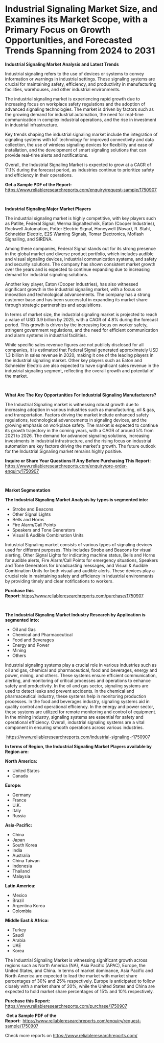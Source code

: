 <p><h1>Industrial Signaling Market Size, and Examines its Market Scope, with a Primary Focus on Growth Opportunities, and Forecasted Trends Spanning from 2024 to 2031</h1></p><p><strong>Industrial Signaling Market Analysis and Latest Trends</strong></p>
<p><p>Industrial signaling refers to the use of devices or systems to convey information or warnings in industrial settings. These signaling systems are crucial for maintaining safety, efficiency, and productivity in manufacturing facilities, warehouses, and other industrial environments.</p><p>The industrial signaling market is experiencing rapid growth due to increasing focus on workplace safety regulations and the adoption of advanced signaling technologies. The market is driven by factors such as the growing demand for industrial automation, the need for real-time communication in complex industrial operations, and the rise in investment in industrial infrastructure.</p><p>Key trends shaping the industrial signaling market include the integration of signaling systems with IoT technology for improved connectivity and data collection, the use of wireless signaling devices for flexibility and ease of installation, and the development of smart signaling solutions that can provide real-time alerts and notifications.</p><p>Overall, the Industrial Signaling Market is expected to grow at a CAGR of 11.1% during the forecast period, as industries continue to prioritize safety and efficiency in their operations.</p></p>
<p><strong>Get a Sample PDF of the Report:&nbsp;</strong> <a href="https://www.reliableresearchreports.com/enquiry/request-sample/1750907">https://www.reliableresearchreports.com/enquiry/request-sample/1750907</a></p>
<p>&nbsp;</p>
<p><strong>Industrial Signaling Major Market Players</strong></p>
<p><p>The industrial signaling market is highly competitive, with key players such as Patlite, Federal Signal, Werma Signaltechnik, Eaton (Cooper Industries), Rockwell Automation, Potter Electric Signal, Honeywell (Novar), R. Stahl, Schneider Electric, E2S Warning Signals, Tomar Electronics, Moflash Signalling, and SIRENA. </p><p>Among these companies, Federal Signal stands out for its strong presence in the global market and diverse product portfolio, which includes audible and visual signaling devices, industrial communication systems, and safety and security solutions. The company has shown consistent market growth over the years and is expected to continue expanding due to increasing demand for industrial signaling solutions.</p><p>Another key player, Eaton (Cooper Industries), has also witnessed significant growth in the industrial signaling market, with a focus on innovation and technological advancements. The company has a strong customer base and has been successful in expanding its market share through strategic partnerships and acquisitions.</p><p>In terms of market size, the industrial signaling market is projected to reach a value of USD 3.9 billion by 2025, with a CAGR of 4.8% during the forecast period. This growth is driven by the increasing focus on worker safety, stringent government regulations, and the need for efficient communication and alarm systems in industrial facilities.</p><p>While specific sales revenue figures are not publicly disclosed for all companies, it is estimated that Federal Signal generated approximately USD 1.3 billion in sales revenue in 2020, making it one of the leading players in the industrial signaling market. Other key players such as Eaton and Schneider Electric are also expected to have significant sales revenue in the industrial signaling segment, reflecting the overall growth and potential of the market.</p></p>
<p>&nbsp;</p>
<p><strong>What Are The Key Opportunities For Industrial Signaling Manufacturers?</strong></p>
<p><p>The Industrial Signaling market is witnessing robust growth due to increasing adoption in various industries such as manufacturing, oil & gas, and transportation. Factors driving the market include enhanced safety regulations, technological advancements in signaling devices, and the growing emphasis on workplace safety. The market is expected to continue its growth trajectory in the coming years, with a CAGR of around 5% from 2021 to 2026. The demand for advanced signaling solutions, increasing investments in industrial infrastructure, and the rising focus on industrial automation are key factors driving the market's growth. The future outlook for the Industrial Signaling market remains highly positive.</p></p>
<p><strong>Inquire or Share Your Questions If Any Before Purchasing This Report:</strong> <a href="https://www.reliableresearchreports.com/enquiry/pre-order-enquiry/1750907">https://www.reliableresearchreports.com/enquiry/pre-order-enquiry/1750907</a></p>
<p>&nbsp;</p>
<p><strong>Market Segmentation</strong></p>
<p><strong>The Industrial Signaling Market Analysis by types is segmented into:</strong></p>
<p><ul><li>Strobe and Beacons</li><li>Other Signal Lights</li><li>Bells and Horns</li><li>Fire Alarm/Call Points</li><li>Speakers and Tone Generators</li><li>Visual & Audible Combination Units</li></ul></p>
<p><p>Industrial Signaling market consists of various types of signaling devices used for different purposes. This includes Strobe and Beacons for visual alerting, Other Signal Lights for indicating machine status, Bells and Horns for audible alerts, Fire Alarm/Call Points for emergency situations, Speakers and Tone Generators for broadcasting messages, and Visual & Audible Combination Units for both visual and audible alerts. These devices play a crucial role in maintaining safety and efficiency in industrial environments by providing timely and clear notifications to workers.</p></p>
<p><strong>Purchase this Report:&nbsp;</strong><a href="https://www.reliableresearchreports.com/purchase/1750907">https://www.reliableresearchreports.com/purchase/1750907</a></p>
<p>&nbsp;</p>
<p><strong>The Industrial Signaling Market Industry Research by Application is segmented into:</strong></p>
<p><ul><li>Oil and Gas</li><li>Chemical and Pharmaceutical</li><li>Food and Beverages</li><li>Energy and Power</li><li>Mining</li><li>Others</li></ul></p>
<p><p>Industrial signaling systems play a crucial role in various industries such as oil and gas, chemical and pharmaceutical, food and beverages, energy and power, mining, and others. These systems ensure efficient communication, alerting, and monitoring of critical processes and operations to enhance safety and productivity. In the oil and gas sector, signaling systems are used to detect leaks and prevent accidents. In the chemical and pharmaceutical industry, these systems help in monitoring production processes. In the food and beverages industry, signaling systems aid in quality control and operational efficiency. In the energy and power sector, these systems are utilized for remote monitoring and control of equipment. In the mining industry, signaling systems are essential for safety and operational efficiency. Overall, industrial signaling systems are a vital component in ensuring smooth operations across various industries.</p></p>
<p><a href="https://www.reliableresearchreports.com/industrial-signaling-r1750907">&nbsp;https://www.reliableresearchreports.com/industrial-signaling-r1750907</a></p>
<p><strong>In terms of Region, the Industrial Signaling Market Players available by Region are:</strong></p>
<p>
    <p> <strong> North America: </strong>
        <ul>
            <li>United States</li>
            <li>Canada</li>
        </ul>
        </p> 
    <p> <strong> Europe: </strong>
        <ul>
            <li>Germany</li>
            <li>France</li>
            <li>U.K.</li>
            <li>Italy</li>
            <li>Russia</li>
        </ul>
        </p> 
    <p> <strong> Asia-Pacific: </strong>
        <ul>
            <li>China</li>
            <li>Japan</li>
            <li>South Korea</li>
            <li>India</li>
            <li>Australia</li>
            <li>China Taiwan</li>
            <li>Indonesia</li>
            <li>Thailand</li>
            <li>Malaysia</li>
        </ul>
        </p> 
    <p> <strong> Latin America: </strong>
        <ul>
            <li>Mexico</li>
            <li>Brazil</li>
            <li>Argentina Korea</li>
            <li>Colombia</li>
        </ul>
        </p> 
    <p> <strong> Middle East & Africa: </strong>
        <ul>
            <li>Turkey</li>
            <li>Saudi</li>
            <li>Arabia</li>
            <li>UAE</li>
            <li>Korea</li>
        </ul>
    </p>
    </p>
<p><p>The Industrial Signaling Market is witnessing significant growth across regions such as North America (NA), Asia Pacific (APAC), Europe, the United States, and China. In terms of market dominance, Asia Pacific and North America are expected to lead the market with market share percentages of 30% and 25% respectively. Europe is anticipated to follow closely with a market share of 20%, while the United States and China are expected to hold market share percentages of 15% and 10% respectively.</p></p>
<p><strong>Purchase this Report: </strong><a href="https://www.reliableresearchreports.com/purchase/1750907">https://www.reliableresearchreports.com/purchase/1750907</a></p>
<p>&nbsp;<strong>Get a Sample PDF of the Report:&nbsp;&nbsp;</strong><a href="https://www.reliableresearchreports.com/enquiry/request-sample/1750907">https://www.reliableresearchreports.com/enquiry/request-sample/1750907</a></p>
<p><strong></strong></p>
<p>Check more reports on <a href="https://www.reliableresearchreports.com/">https://www.reliableresearchreports.com/</a></p>